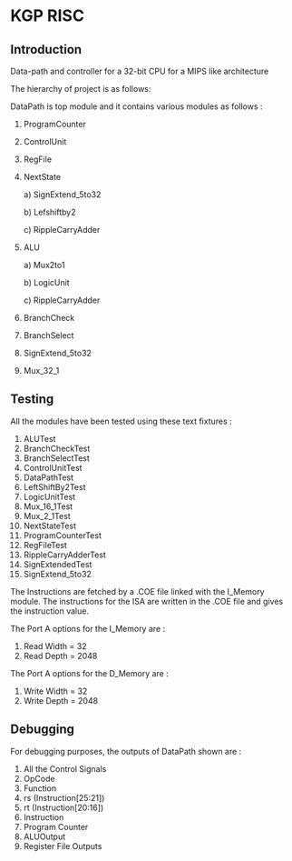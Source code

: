 # KGP RISC

## Introduction

Data-path and controller for a 32-bit CPU for a MIPS like architecture

The hierarchy of project is as follows:

DataPath is top module and it contains various modules as follows :

1. ProgramCounter
2. ControlUnit
3. RegFile
4. NextState

    a) SignExtend_5to32 

    b) Lefshiftby2  
    
    c) RippleCarryAdder
5. ALU

    a) Mux2to1
    
    b) LogicUnit
    
    c) RippleCarryAdder
6. BranchCheck
7. BranchSelect
8. SignExtend_5to32
9. Mux_32_1

## Testing

All the modules have been tested using these text fixtures :

1. ALUTest
2. BranchCheckTest
3. BranchSelectTest
4. ControlUnitTest
5. DataPathTest
6. LeftShiftBy2Test
7. LogicUnitTest
8. Mux_16_1Test
9. Mux_2_1Test
10. NextStateTest
11. ProgramCounterTest
12. RegFileTest
13. RippleCarryAdderTest
14. SignExtendedTest
15. SignExtend_5to32

The Instructions are fetched by a .COE file linked with the I_Memory module. The instructions for the ISA are written in the .COE file and gives the instruction value.

The Port A options for the I_Memory are :
1. Read Width = 32 
2. Read Depth = 2048 

The Port A options for the D_Memory are :
1. Write Width = 32
2. Write Depth = 2048

## Debugging

For debugging purposes, the outputs of DataPath shown are :

1. All the Control Signals
2. OpCode
3. Function
4. rs (Instruction[25:21])
5. rt (Instruction[20:16])
6. Instruction
7. Program Counter
8. ALUOutput
9. Register File Outputs

